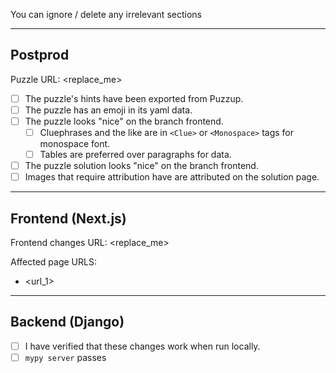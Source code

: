 You can ignore / delete any irrelevant sections

---

## Postprod

Puzzle URL: <replace_me>

- [ ] The puzzle's hints have been exported from Puzzup.
- [ ] The puzzle has an emoji in its yaml data.
- [ ] The puzzle looks "nice" on the branch frontend.
  - [ ] Cluephrases and the like are in `<Clue>` or `<Monospace>` tags for monospace font.
  - [ ] Tables are preferred over paragraphs for data.
- [ ] The puzzle solution looks "nice" on the branch frontend.
- [ ] Images that require attribution have are attributed on the solution page.

---

## Frontend (Next.js)

Frontend changes URL: <replace_me>

Affected page URLS:

- <url_1>

---

## Backend (Django)

- [ ] I have verified that these changes work when run locally.
- [ ] `mypy server` passes

